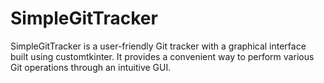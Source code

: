 # SimpleGitTracker
SimpleGitTracker is a user-friendly Git tracker with a graphical interface built using customtkinter. It provides a convenient way to perform various Git operations through an intuitive GUI.
